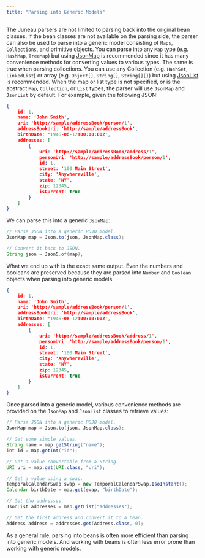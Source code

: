 ```yaml
---
title: "Parsing into Generic Models"
---
```


The Juneau parsers are not limited to parsing back into the original bean classes.
If the bean classes are not available on the parsing side, the parser can also be used to
parse into a generic model consisting of `Maps`, `Collections`, and primitive
objects.
You can parse into any `Map` type (e.g. `HashMap`, `TreeMap`) but
using [JsonMap](../apidocs/org/apache/juneau/collections/JsonMap.html) is recommended since it has many convenience methods
for converting values to various types.
The same is true when parsing collections.  You can use any Collection (e.g. `HashSet`,
`LinkedList`) or array (e.g. `Object[]`, `String[]`,
`String[][]`) but using [JsonList](../apidocs/org/apache/juneau/collections/JsonList.html) is recommended.
When the map or list type is not specified, or is the abstract `Map`, `Collection`,
or `List` types, the parser will use `JsonMap` and `JsonList` by
default.
For example, given the following JSON:

```json
{
    id: 1,
    name: 'John Smith',
    uri: 'http://sample/addressBook/person/1',
    addressBookUri: 'http://sample/addressBook',
    birthDate: '1946-08-12T00:00:00Z',
    addresses: [
        {
            uri: 'http://sample/addressBook/address/1',
            personUri: 'http://sample/addressBook/person/1',
            id: 1,
            street: '100 Main Street',
            city: 'Anywhereville',
            state: 'NY',
            zip: 12345,
            isCurrent: true
        }
    ]
}
```


We can parse this into a generic `JsonMap`:

```java
// Parse JSON into a generic POJO model.
JsonMap map = Json.to(json, JsonMap.class);

// Convert it back to JSON.
String json = Json5.of(map);
```


What we end up with is the exact same output.
Even the numbers and booleans are preserved because they are parsed into `Number` and
`Boolean` objects when parsing into generic models.

```json
{
    id: 1,
    name: 'John Smith',
    uri: 'http://sample/addressBook/person/1',
    addressBookUri: 'http://sample/addressBook',
    birthDate: '1946-08-12T00:00:00Z',
    addresses: [
        {
            uri: 'http://sample/addressBook/address/1',
            personUri: 'http://sample/addressBook/person/1',
            id: 1,
            street: '100 Main Street',
            city: 'Anywhereville',
            state: 'NY',
            zip: 12345,
            isCurrent: true
        }
    ]
}
```


Once parsed into a generic model, various convenience methods are provided on the `JsonMap`
and `JsonList` classes to retrieve values:

```java
// Parse JSON into a generic POJO model.
JsonMap map = Json.to(json, JsonMap.class);

// Get some simple values.
String name = map.getString("name");
int id = map.getInt("id");

// Get a value convertable from a String.
URI uri = map.get(URI.class, "uri");

// Get a value using a swap.
TemporalCalendarSwap swap = new TemporalCalendarSwap.IsoInstant();
Calendar birthDate = map.get(swap, "birthDate");

// Get the addresses.
JsonList addresses = map.getList("addresses");

// Get the first address and convert it to a bean.
Address address = addresses.get(Address.class, 0);
```

As a general rule, parsing into beans is often more efficient than parsing into generic models.
And working with beans is often less error prone than working with generic models.
